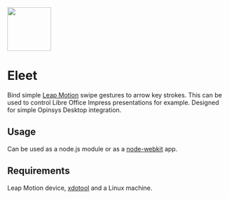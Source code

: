 
<img src="https://raw.github.com/opinsys/eleet/master/assets/eleet.png" height=100>

# Eleet

Bind simple [Leap Motion][] swipe gestures to arrow key strokes. This can be
used to control Libre Office Impress presentations for example. Designed for
simple Opinsys Desktop integration.

## Usage

Can be used as a node.js module or as a [node-webkit][] app.

## Requirements

Leap Motion device, [xdotool][] and a Linux machine.

[Leap Motion]: https://www.leapmotion.com/
[node-webkit]: https://github.com/rogerwang/node-webkit
[xdotool]: http://www.semicomplete.com/projects/xdotool/
